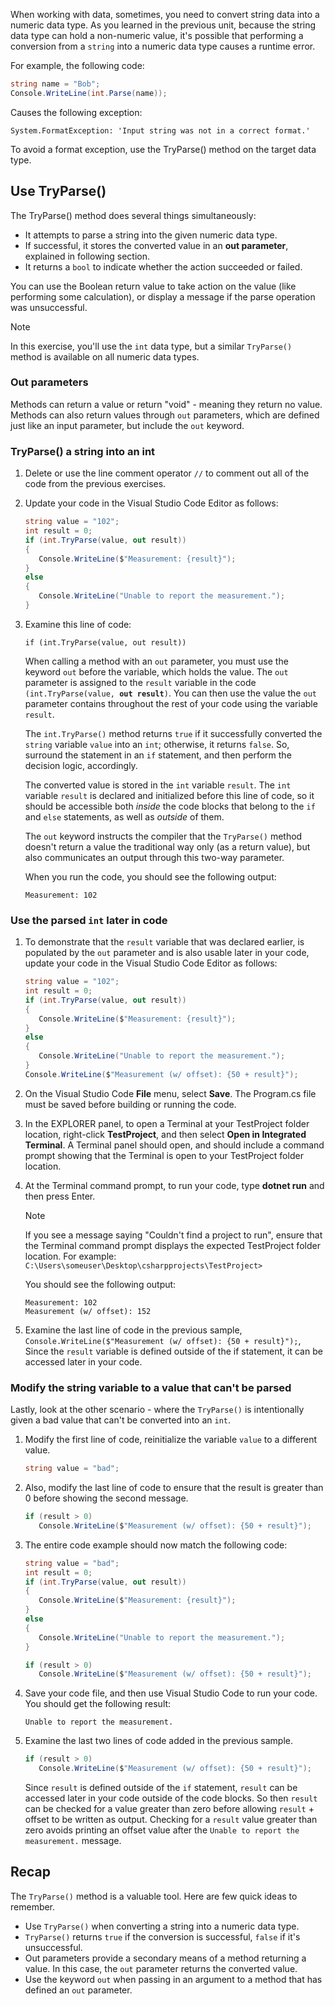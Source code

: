 
When working with data, sometimes, you need to convert string data into a numeric data type. As you learned in the previous unit, because the string data type can hold a non-numeric value, it's possible that performing a conversion from a `string` into a numeric data type causes a runtime error.

For example, the following code:

```csharp
string name = "Bob";
Console.WriteLine(int.Parse(name));
```

Causes the following exception:

```Output
System.FormatException: 'Input string was not in a correct format.'
```

To avoid a format exception, use the TryParse() method on the target data type.

## Use TryParse()

The TryParse() method does several things simultaneously:

- It attempts to parse a string into the given numeric data type.
- If successful, it stores the converted value in an **out parameter**, explained in following section.
- It returns a `bool` to indicate whether the action succeeded or failed.

You can use the Boolean return value to take action on the value (like performing some calculation), or display a message if the parse operation was unsuccessful.

> [!NOTE]
> In this exercise, you'll use the `int` data type, but a similar `TryParse()` method is available on all numeric data types.

### Out parameters

Methods can return a value or return "void" - meaning they return no value. Methods can also return values through `out` parameters, which are defined just like an input parameter, but include the `out` keyword.

### TryParse() a string into an int

1. Delete or use the line comment operator `//` to comment out all of the code from the previous exercises.

1. Update your code in the Visual Studio Code Editor as follows:

   ```csharp
   string value = "102";
   int result = 0;
   if (int.TryParse(value, out result))
   {
      Console.WriteLine($"Measurement: {result}");
   }
   else
   {
      Console.WriteLine("Unable to report the measurement.");
   }
   ```

1. Examine this line of code:

   ```
   if (int.TryParse(value, out result))
   ```

   When calling a method with an `out` parameter, you must use the keyword `out` before the variable, which holds the value. The `out` parameter is assigned to the `result` variable in the code `(int.TryParse(value,`**` out result`**`)`. You can then use the value the `out` parameter contains throughout the rest of your code using the variable `result`.

   The `int.TryParse()` method returns `true` if it successfully converted the `string` variable `value` into an `int`; otherwise, it returns `false`. So, surround the statement in an `if` statement, and then perform the decision logic, accordingly.
   
   The converted value is stored in the `int` variable `result`. The `int` variable `result` is declared and initialized before this line of code, so it should be accessible both *inside* the code blocks that belong to the `if` and `else` statements, as well as *outside* of them.
   
   The `out` keyword instructs the compiler that the `TryParse()` method doesn't return a value the traditional way only (as a return value), but also communicates an output through this two-way parameter.
  
   When you run the code, you should see the following output:

   ```Output
   Measurement: 102
   ```

### Use the parsed `int` later in code

1. To demonstrate that the `result` variable that was declared earlier, is populated by the `out` parameter and is also usable later in your code, update your code in the Visual Studio Code Editor as follows:
   ```csharp
   string value = "102";
   int result = 0;
   if (int.TryParse(value, out result))
   {
      Console.WriteLine($"Measurement: {result}");
   }
   else
   {
      Console.WriteLine("Unable to report the measurement.");
   }
   Console.WriteLine($"Measurement (w/ offset): {50 + result}");
   ```

1. On the Visual Studio Code **File** menu, select **Save**.  The Program.cs file must be saved before building or running the code.

1. In the EXPLORER panel, to open a Terminal at your TestProject folder location, right-click **TestProject**, and then select **Open in Integrated Terminal**.  A Terminal panel should open, and should include a command prompt showing that the Terminal is open to your TestProject folder location.

1. At the Terminal command prompt, to run your code, type **dotnet run** and then press Enter.
   > [!NOTE]
   > If you see a message saying "Couldn't find a project to run", ensure that the Terminal command prompt displays the expected TestProject folder location. For example: `C:\Users\someuser\Desktop\csharpprojects\TestProject>`

   You should see the following output:
   ```Output
   Measurement: 102
   Measurement (w/ offset): 152
   ```

1. Examine the last line of code in the previous sample, `Console.WriteLine($"Measurement (w/ offset): {50 + result}");`,  Since the `result` variable is defined outside of the if statement, it can be accessed later in your code. 


### Modify the string variable to a value that can't be parsed

Lastly, look at the other scenario - where the `TryParse()` is intentionally given a bad value that can't be converted into an `int`.

1. Modify the first line of code, reinitialize the variable `value` to a different value.

   ```csharp
   string value = "bad";
   ```

1. Also, modify the last line of code to ensure that the result is greater than 0 before showing the second message.

   ```csharp
   if (result > 0)
      Console.WriteLine($"Measurement (w/ offset): {50 + result}");
   ```

1. The entire code example should now match the following code:

   ```csharp
   string value = "bad";
   int result = 0;
   if (int.TryParse(value, out result))
   {
      Console.WriteLine($"Measurement: {result}");
   }
   else
   {
      Console.WriteLine("Unable to report the measurement.");
   }

   if (result > 0)
      Console.WriteLine($"Measurement (w/ offset): {50 + result}");
   ```

1. Save your code file, and then use Visual Studio Code to run your code. You should get the following result:

   ```Output
   Unable to report the measurement.
   ```

1. Examine the last two lines of code added in the previous sample.

   ```csharp
   if (result > 0)
      Console.WriteLine($"Measurement (w/ offset): {50 + result}");
   ```
   
   Since `result` is defined outside of the `if` statement, `result` can be accessed later in your code outside of the code blocks. So then `result` can be checked for a value greater than zero before allowing `result` + offset to be written as output. Checking for a `result` value greater than zero avoids printing an offset value after the `Unable to report the measurement.` message.

## Recap

The `TryParse()` method is a valuable tool. Here are few quick ideas to remember.

- Use `TryParse()` when converting a string into a numeric data type.
- `TryParse()` returns `true` if the conversion is successful, `false` if it's unsuccessful.
- Out parameters provide a secondary means of a method returning a value. In this case, the `out` parameter returns the converted value.
- Use the keyword `out` when passing in an argument to a method that has defined an `out` parameter.